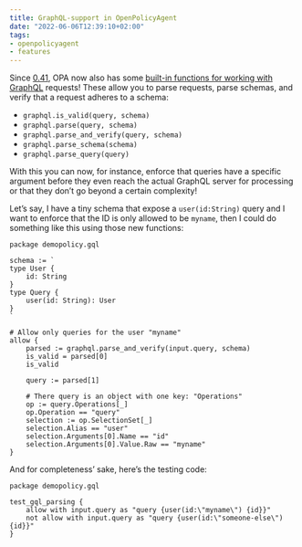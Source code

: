 ```yaml
---
title: GraphQL-support in OpenPolicyAgent
date: "2022-06-06T12:39:10+02:00"
tags:
- openpolicyagent
- features
---
```


Since [0.41](https://github.com/open-policy-agent/opa/releases/tag/v0.41.0), OPA now also has some [built-in functions for working with GraphQL](https://www.openpolicyagent.org/docs/latest/policy-reference/#graphql) requests! These allow you to parse requests, parse schemas, and verify that a request adheres to a schema:

- `graphql.is_valid(query, schema)`
- `graphql.parse(query, schema)`
- `graphql.parse_and_verify(query, schema)`
- `graphql.parse_schema(schema)`
- `graphql.parse_query(query)`

With this you can now, for instance, enforce that queries have a specific argument before they even reach the actual GraphQL server for processing or that they don’t go beyond a certain complexity!

Let’s say, I have a tiny schema that expose a `user(id:String)` query and I want to enforce that the ID is only allowed to be `myname`, then I could do something like this using those new functions:

```Rego
package demopolicy.gql

schema := `
type User {
    id: String
}
type Query {
    user(id: String): User
}
`

# Allow only queries for the user "myname"
allow {
	parsed := graphql.parse_and_verify(input.query, schema)
	is_valid = parsed[0]
	is_valid

	query := parsed[1]

	# There query is an object with one key: "Operations"
	op := query.Operations[_]
	op.Operation == "query"
	selection := op.SelectionSet[_]
	selection.Alias == "user"
	selection.Arguments[0].Name == "id"
	selection.Arguments[0].Value.Raw == "myname"
}
```

And for completeness’ sake, here’s the testing code:

```Rego
package demopolicy.gql

test_gql_parsing {
	allow with input.query as "query {user(id:\"myname\") {id}}"
	not allow with input.query as "query {user(id:\"someone-else\") {id}}"
}
```
